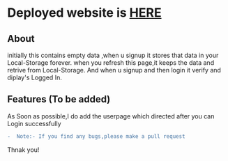 # Deployed website is <a href="http://saisumanthkumar.github.io/user-authentication">HERE</a>

## About
initially this contains empty data ,when u signup it stores that data in your Local-Storage forever.
when you refresh this page,it keeps the data and retrive from Local-Storage.
And when u signup and then login it verify and diplay's Logged In.

## Features (To be added)
As Soon as possible,I do add the userpage which directed after you can Login successfully





```diff
-  Note:- If you find any bugs,please make a pull request

```

Thnak you!
